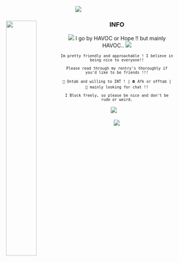<div align="center">


![](https://64.media.tumblr.com/e036e16b7246aa9c06712484de96761a/5c946af0eadf9488-bb/s2048x3072/0cdcc9dbea4f283ee89303fa865557db593ef82f.pnj)

  





### INFO <img align="Left" width="40%" src="https://64.media.tumblr.com/ec4d5ad7de79b9e70f65f6fccac3c709/902670c41956764e-91/s100x200/61572c1edb2fde732e189fb902df302a53934153.pnj">


![](https://64.media.tumblr.com/6a61e777ded58f0bcc9f863993bbe4df/db7ce6708c01e3ab-8a/s75x75_c1/5b2d1d7f7bcc713a858d8c15a115ecb8727589ab.gifv) 
I go by HAVOC or Hope !! but mainly HAVOC.. ![](https://64.media.tumblr.com/84f06221bd523a07c364463c7c6993cf/db7ce6708c01e3ab-51/s75x75_c1/540b6dd0118fe384c4e4f9af79fc0c2d22e225a2.gifv)

  <small>

    Im pretty friendly and approachable ! I believe in being nice to everyone!!
    
    Please read through my rentry's thoroughly if you'd like to be friends !!!
    
    🌙 Ontab and willing to INT ! | ⛔ Afk or offtab | 💬 mainly looking for chat !!

    I Block freely, so please be nice and don't be rude or weird.
</small>

<small> ![](https://64.media.tumblr.com/3f7bcb37a631eec1a1a502a6a1a2b0d2/47629c4b3120d5eb-9a/s75x75_c1/276322a1df416416f31df56c3541a060e857769f.gifv) </small>
ᅟ


![](https://64.media.tumblr.com/e036e16b7246aa9c06712484de96761a/5c946af0eadf9488-bb/s2048x3072/0cdcc9dbea4f283ee89303fa865557db593ef82f.pnj)



<div align="center">

</div>
